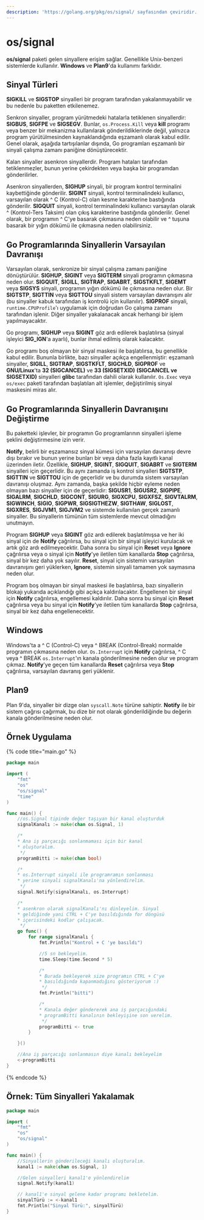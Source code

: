 ```yaml
---
description: 'https://golang.org/pkg/os/signal/ sayfasından çeviridir.'
---
```


# os/signal

**os/signal** paketi gelen sinyallere erişim sağlar. Genellikle Unix-benzeri sistemlerde kullanılır. **Windows** ve **Plan9**'da kullanımı farklıdır.

## Sinyal Türleri

**SIGKILL** ve **SIGSTOP** sinyalleri bir program tarafından yakalanmayabilir ve bu nedenle bu paketten etkilenemez.

Senkron sinyaller, program yürütmedeki hatalarla tetiklenen sinyallerdir: **SIGBUS**, **SIGFPE** ve **SIGSEGV**. Bunlar, `os.Process.Kill` veya **kill** programı veya benzer bir mekanizma kullanılarak gönderildiklerinde değil, yalnızca program yürütülmesinden kaynaklandığında eşzamanlı olarak kabul edilir. Genel olarak, aşağıda tartışılanlar dışında, Go programları eşzamanlı bir sinyali çalışma zamanı paniğine dönüştürecektir.

Kalan sinyaller asenkron sinyallerdir. Program hataları tarafından tetiklenmezler, bunun yerine çekirdekten veya başka bir programdan gönderilirler.

Asenkron sinyallerden, **SIGHUP** sinyali, bir program kontrol terminalini kaybettiğinde gönderilir. **SIGINT** sinyali, kontrol terminalindeki kullanıcı, varsayılan olarak ^ C \(Kontrol-C\) olan kesme karakterine bastığında gönderilir. **SIGQUIT** sinyali, kontrol terminalindeki kullanıcı varsayılan olarak ^  \(Kontrol-Ters Taksim\) olan çıkış karakterine bastığında gönderilir. Genel olarak, bir programın ^ C'ye basarak çıkmasına neden olabilir ve ^  tuşuna basarak bir yığın dökümü ile çıkmasına neden olabilirsiniz.

## Go Programlarında Sinyallerin Varsayılan Davranışı

Varsayılan olarak, senkronize bir sinyal çalışma zamanı paniğine dönüştürülür. **SIGHUP**, **SIGINT** veya **SIGTERM** sinyali programın çıkmasına neden olur. **SIGQUIT**, **SIGILL**, **SIGTRAP**, **SIGABRT**, **SIGSTKFLT**, **SIGEMT** veya **SIGSYS** sinyali, programın yığın dökümü ile çıkmasına neden olur. Bir **SIGTSTP**, **SIGTTIN** veya **SIGTTOU** sinyali sistem varsayılan davranışını alır \(bu sinyaller kabuk tarafından iş kontrolü için kullanılır\). **SIGPROF** sinyali, `runtime.CPUProfile`'ı uygulamak için doğrudan Go çalışma zamanı tarafından işlenir. Diğer sinyaller yakalanacak ancak herhangi bir işlem yapılmayacaktır.

Go programı, **SIGHUP** veya **SIGINT** göz ardı edilerek başlatılırsa \(sinyal işleyici **SIG\_IGN**'a ayarlı\), bunlar ihmal edilmiş olarak kalacaktır.

Go programı boş olmayan bir sinyal maskesi ile başlatılırsa, bu genellikle kabul edilir. Bununla birlikte, bazı sinyaller açıkça engellenmiştir: eşzamanlı sinyaller, **SIGILL**, **SIGTRAP**, **SIGSTKFLT**, **SIGCHLD**, **SIGPROF** ve **GNU/Linux**'ta **32 \(SIGCANCEL\)** ve **33 \(SIGSETXID\)** **\(SIGCANCEL ve SIGSETXID\)** sinyalleri **glibc** tarafından dahili olarak kullanılır. `Os.Exec` veya `os/exec` paketi tarafından başlatılan alt işlemler, değiştirilmiş sinyal maskesini miras alır.

## Go Programlarında Sinyallerin Davranışını Değiştirme

Bu paketteki işlevler, bir programın Go programlarının sinyalleri işleme şeklini değiştirmesine izin verir.

**Notify**, belirli bir eşzamansız sinyal kümesi için varsayılan davranışı devre dışı bırakır ve bunun yerine bunları bir veya daha fazla kayıtlı kanal üzerinden iletir. Özellikle, **SIGHUP**, **SIGINT**, **SIGQUIT**, **SIGABRT** ve **SIGTERM** sinyalleri için geçerlidir. Bu aynı zamanda iş kontrol sinyalleri **SIGTSTP**, **SIGTTIN** ve **SIGTTOU** için de geçerlidir ve bu durumda sistem varsayılan davranışı oluşmaz. Aynı zamanda, başka şekilde hiçbir eyleme neden olmayan bazı sinyaller için de geçerlidir: **SIGUSR1**, **SIGUSR2**, **SIGPIPE**, **SIGALRM**, **SIGCHLD**, **SIGCONT**, **SIGURG**, **SIGXCPU**, **SIGXFSZ**, **SIGVTALRM**, **SIGWINCH**, **SIGIO**, **SIGPWR**, **SIGSIGTHEZW**, **SIGTHAW**, **SIGLOST**, **SIGXRES**, **SIGJVM1**, **SIGJVM2** ve sistemde kullanılan gerçek zamanlı sinyaller. Bu sinyallerin tümünün tüm sistemlerde mevcut olmadığını unutmayın.

Program **SIGHUP** veya **SIGINT** göz ardı edilerek başlatılmışsa ve her iki sinyal için de **Notify** çağrılırsa, bu sinyal için bir sinyal işleyici kurulacak ve artık göz ardı edilmeyecektir. Daha sonra bu sinyal için **Reset** veya **Ignore** çağrılırsa veya o sinyal için **Notify**'ye iletilen tüm kanallarda **Stop** çağrılırsa, sinyal bir kez daha yok sayılır. **Reset**, sinyal için sistemin varsayılan davranışını geri yüklerken, **Ignore**, sistemin sinyali tamamen yok saymasına neden olur.

Program boş olmayan bir sinyal maskesi ile başlatılırsa, bazı sinyallerin blokajı yukarıda açıklandığı gibi açıkça kaldırılacaktır. Engellenen bir sinyal için **Notify** çağrılırsa, engellemesi kaldırılır. Daha sonra bu sinyal için **Reset** çağrılırsa veya bu sinyal için **Notify**'ye iletilen tüm kanallarda **Stop** çağrılırsa, sinyal bir kez daha engellenecektir.

## Windows

Windows'ta a ^ C \(Control-C\) veya ^ BREAK \(Control-Break\) normalde programın çıkmasına neden olur. `Os.Interrupt` için **Notify** çağrılırsa, ^ C veya ^ BREAK `os.Interrupt`'ın kanala gönderilmesine neden olur ve program çıkmaz. **Notify**'ye geçen tüm kanallarda **Reset** çağrılırsa veya **Stop** çağrılırsa, varsayılan davranış geri yüklenir.

## Plan9

Plan 9'da, sinyaller bir dizge olan `syscall.Note` türüne sahiptir. **Notify** ile bir sistem çağrısı çağırmak, bu dize bir not olarak gönderildiğinde bu değerin kanala gönderilmesine neden olur.

## Örnek Uygulama

{% code title="main.go" %}
```go
package main

import (
	"fmt"
	"os"
	"os/signal"
	"time"
)

func main() {
	//os.Signal tipinde değer taşıyan bir kanal oluşturduk
	signalKanalı := make(chan os.Signal, 1)

	/*
	* Ana iş parçacığı sonlanmaması için bir kanal
	* oluşturalım.
	 */
	programBitti := make(chan bool)

	/*
	* os.Interrupt sinyali ile programramın sonlanması
	* yerine sinyali signalKanalı'na yönlendirelim.
	 */
	signal.Notify(signalKanalı, os.Interrupt)

	/*
	* asenkron olarak signalKanalı'nı dinleyelim. Sinyal
	* geldiğinde yani CTRL + C'ye basıldığında for döngüsü
	* içerisindeki kodlar çalışacak.
	 */
	go func() {
		for range signalKanalı {
			fmt.Println("Kontrol + C 'ye basıldı")

			//5 sn bekleyelim.
			time.Sleep(time.Second * 5)

			/*
			* Burada bekleyerek size programın CTRL + C'ye
			* basıldığında kapanmadığını gösteriyorum :)
			 */
			fmt.Println("bitti")

			/*
			* Kanala değer göndererek ana iş parçacığındaki
			* programBitti kanalının bekleyişine son verelim.
			 */
			programBitti <- true
		}

	}()

	//Ana iş parçacığı sonlanmasın diye kanalı bekleyelim
	<-programBitti
}

```
{% endcode %}

## Örnek: Tüm Sinyalleri Yakalamak

```go
package main

import (
	"fmt"
	"os"
	"os/signal"
)

func main() {
	//Sinyallerin gönderileceği kanalı oluşturalım.
	kanal1 := make(chan os.Signal, 1)

	//Gelen sinyalleri kanal1'e yönlendirelim
	signal.Notify(kanal1)

	// kanal1'e sinyal gelene kadar programı bekletelim.
	sinyalTürü := <-kanal1
	fmt.Println("Sinyal Türü:", sinyalTürü)
}
```



